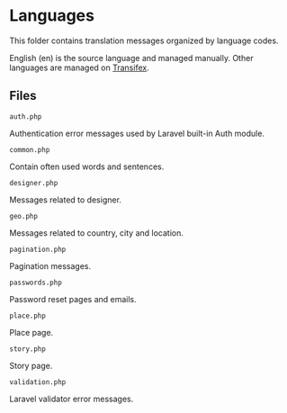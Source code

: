 # Languages

This folder contains translation messages organized by language codes.

English (en) is the source language and managed manually. Other languages are managed on [Transifex](https://www.transifex.com/santakani/santakani).

## Files

`auth.php`

Authentication error messages used by Laravel built-in Auth module.

`common.php`

Contain often used words and sentences.

`designer.php`

Messages related to designer.

`geo.php`

Messages related to country, city and location.

`pagination.php`

Pagination messages.

`passwords.php`

Password reset pages and emails.

`place.php`

Place page.

`story.php`

Story page.

`validation.php`

Laravel validator error messages.
